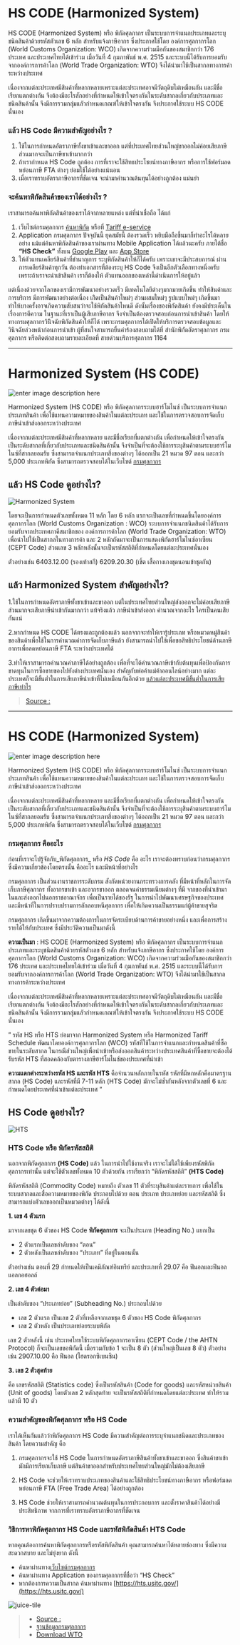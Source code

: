 HS CODE (Harmonized System)
===

HS CODE (Harmonized System) หรือ พิกัดศุลกากร เป็นระบบการจำแนกประเภทและระบุชนิดสินค้าด้วยรหัสตัวเลข 6 หลัก สำหรับแจ้งภาษีอากร ซึ่งประกาศใช้โดย องค์การศุลกากรโลก (World Customs Organization: WCO) เกิดจากความร่วมมือกันของสมาชิกกว่า 176 ประเทศ และประเทศไทยได้เข้าร่วม เมื่อวันที่ 4 กุมภาพันธ์ พ.ศ. 2515 และระบบนี้ได้รับการยอมรับจากองค์การการค้าโลก (World Trade Organization: WTO) จึงได้นำมาใช้เป็นสากลทางการค้าระหว่างประเทศ

เนื่องจากแต่ละประเทศมีสินค้าที่หลากหลายเพราะแต่ละประเทศอาจมีวัตถุดิบไม่เหมือนกัน และมีชื่อเรียกแตกต่างกัน จึงต้องมีอะไรสักอย่างที่กำหนดให้เข้าใจตรงกันในระดับสากลเกี่ยวกับประเภทและชนิดสินค้านั้น จึงมีการรวมกลุ่มแลัวกำหนดเกณฑ์ให้เข้าใจตรงกัน จึงประกาศใช้ระบบ HS CODE นั่นเอง

### แล้ว HS Code มีความสำคัญอย่างไร ?

1.  ใช้ในการกำหนดอัตราภาษีทั้งขาเข้าและขาออก แต่ที่ประเทศไทยส่วนใหญ่ขาออกไม่ค่อยเสียภาษี ส่วนมากจะเป็นภาษีขาเข้ามากกว่า
2.  ถ้าเรากำหนด HS Code ถูกต้อง การที่เราจะใช้สิทธประโชยน์ทางภาษีอากร หรือการใช้ฟอร์มลดหย่อนภาษี FTA ต่างๆ ย่อมใช้ได้อย่างแน่นอน
3.  เมื่อเราทราบอัตราภาษีอากรที่ชัดเจน จะนำมาคำนวณต้นทุนได้อย่างถูกต้อง แม่นยำ

### จะค้นหาพิกัดสินค้าของเราได้อย่างไร ?

เราสามารถค้นหาพิกัดสินค้าของเราได้จากหลายแหล่ง แต่ที่น่าเชื่อถือ ได้แก่

1.  เว็บไซต์กรมศุลกากร  [ค้นหาพิกัด](http://itd.customs.go.th/igtf/th/main_frame.jsp) หรือที่  [Tariff e-service](http://tariffeservice.customs.go.th/ITRF/)
2.  Application กรมศุลกากร ปัจจุบันนี้ ยุคสมัยนี้ ต้องรวดเร็ว หยิบมือถือขึ้นมาก็ทำอะไรได้หลายอย่าง แม้แต่ค้นหาพิกัดสินค้าของเราผ่านทาง Mobile Application ได้แล้วนะครับ ภายใต้ชื่อ **“HS Check”** ทั้งบน [Google Play](https://play.google.com/store/apps/details?id=com.igtfTCD&hl=th) และ [App Store](https://itunes.apple.com/th/app/hs-check/id1190764347?l=th&mt=8)
3.  ให้ตัวแทนเคลียร์สินค้าที่ชำนาญการ ระบุพิกัดสินค้าให้ก็ได้ครับ เพราะเขาจะมีประสบการณ์ ผ่านการเคลียร์สินค้าทุกวัน ต้องทำเอกสารที่ต้องระบุ HS Code จึงเป็นอีกตัวเลือกทางหนึ่งครับ เพราะถ้าเราจะนำเข้าสินค้า เราก็ต้องให้ ตัวแทนออกของเหล่านี้ดำเนินการให้อยู่แล้ว

แต่เนื่องด้วยจากโลกของเรามีการพัฒนาอย่างรวดเร็ว มีเทคโนโลยีต่างๆมากมายเกิดขึ้น ทำให้สินค้าและการบริการ มีการพัฒนาอย่างต่อเนื่อง เกิิดเป็นสินค้าใหม่ๆ ส่วนผสมใหม่ๆ รูปแบบใหม่ๆ เกิดขึ้นมา ทำให้บางครั้งอาจเกิดความสับสนว่าจะใช้พิกัดสินค้าไหนดี ดังนั้นเรื่องของพิกัดสินค้า ยังคงมีประเด็นในเรื่องการตีความ ในฐานะที่เราเป็นผู้เสียภาษีอากร จึงจำเป็นต้องตรวจสอบก่อนการนำเข้าสินค้า โดยให้ทางกรมศุลกากรวินิิจฉัยพิกัดสินค้าให้ก็ได้ เพราะกรมศุลกากรได้เปิดให้บริการตรวจสอบข้อมูลและวินิจฉัยล่วงหน้าก่อนการนำเข้า ผู้ที่สนใจสามารถยื่นคำร้องสอบถามได้ที่ สำนักพิกัดอัตราศุลกากร กรมศุลกากร หรือติดต่อสอบถามรายละเอียดที่ สายด่วนบริการศุลกากร 1164


---


Harmonized System (HS CODE)
===

![enter image description here](https://fastship.co/wp-content/uploads/2018/08/%E0%B8%AE%E0%B8%B2%E0%B9%82%E0%B8%A1%E0%B9%84%E0%B8%99%E0%B8%8B%E0%B9%8C.jpg)


Harmonized System (HS CODE) หรือ พิกัดศุลกากรระบบฮาร์โมไนซ์ เป็นระบบการจำแนกประเภทสินค้า เพื่อใช้แทนความหมายของสินค้าในแต่ละประเภท และใช้ในการตรวจสอบการจัดเก็บภาษีนำเข้าส่งออกระหว่างประเทศ


เนื่องจากแต่ละประเทศมีสินค้าที่หลากหลาย และมีชื่อเรียกที่แตกต่างกัน เพื่อกำหนดให้เข้าใจตรงกันเป็นระดับสากลที่เกี่ยวกับประเภทและชนิดสินค้านั้น จึงจำเป็นที่จะต้องใช้การระบุสินค้าตามระบบฮาร์โมไนซ์ที่สากลยอมรับ ซึ่งสามารถจำแนกประเภทสิ่งของต่างๆ ได้ออกเป็น 21 หมวด 97 ตอน และกว่า 5,000 ประเภทพิกัด ซึ่งสามารถตรวจสอบได้ในเว็บไซต์ [กรมศุลกากร](http://www.customs.go.th/list_strc_download.php?ini_content=customs_tariff_and_statistic&ini_menu=menu_interest_and_law_160421_01&order_by=co_last_update_datetime&sort_type=0&lang=th&root_left_menu=menu_interest_and_law_160421_01&left_menu=menu_customs_tariff_and_statistic)

## **แล้ว HS Code ดูอย่างไร?**

![Harmonized System](https://fastship.co/wp-content/uploads/2018/08/info_%E0%B8%AE%E0%B8%B2%E0%B9%82%E0%B8%A1%E0%B9%84%E0%B8%99%E0%B8%8B%E0%B9%8C.jpg)

โดยจะเป็นการกำหนดตัวเลขทั้งหมด 11 หลัก โดย 6 หลัก แรกจะเป็นเลขที่กำหนดขึ้นโดยองค์การศุลกากรโลก (World Customs Organization : WCO) ระบบการจำแนกชนิดสินค้าได้รับการยอมรับจากประเทศภาคีสมาชิกของ องค์การการค้าโลก (World Trade Organization: WTO) เพื่อนำไปใช้เป็นสากลในทางการค้า และ 2 หลักถัดมาจะเป็นการแสดงพิกัดฮาร์โมไนซ์อาเซียน (CEPT Code) ส่วนเลข 3 หลักหลังนั้นจะเป็นรหัสสถิติที่กำหนดโดยแต่ละประเทศนั่นเอง

ตัวอย่างเช่น 6403.12.00 (รองเท้าสกี) 6209.20.30 (เชิ้ต เสื้อกางเกงชุดนอนเข้าชุดกัน)

## **แล้ว Harmonized System สำคัญอย่างไร?**

1.ใช้ในการกำหนดอัตราภาษีทั้งขาเข้าและขาออก แต่ในประเทศไทยส่วนใหญ่ส่งออกจะไม่ค่อยเสียภาษี ส่วนมากจะเสียภาษีนำเข้ากันมากกว่า แท้จริงแล้ว ภาษีนำเข้าส่งออก คำนวณจากอะไร ใครเป็นคนเสียกันแน่

2.หากกำหนด HS CODE ได้ตรงและถูกต้องแล้ว นอกจากจะทำให้เรารู้ประเภท หรือหมวดหมู่สินค้าของสินค้าเพื่อใช้ในการคำนวณค่าการจัดเก็บภาษีแล้ว ยังสามารถนำไปใช้เพื่อขอสิทธิประโยชน์ด้านภาษีอากรเพื่อลดหย่อนภาษี FTA ระหว่างประเทศได้

3.ทำให้เราสามารถคำนวณค่าภาษีได้อย่างถูกต้อง เพื่อที่จะได้คำนวณภาษีเข้ากับต้นทุนเพื่อป้องกันการขาดทุนในการซื้อขายของไปยังต่างประเทศนั่นเอง สำคัญกับพ่อค้าแม่ค้าออนไลน์อย่างมาก แต่ละประเทศก็จะมีขั้นต่ำในการเสียภาษีนำเข้าที่ไม่เหมือนกันอีกด้วย [แล้วแต่ละประเทศมีขั้นต่ำในการเสียภาษีเท่าไร](http://fastship.co/de-minimis-e-commerce/)


> [Source : ](https://fastship.co/what-is-harmonized-system-code/)

----------------

HS CODE (Harmonized System)
===

![enter image description here](https://i0.wp.com/goterrestrial.com/wp-content/uploads/2019/11/header1.jpg?w=970&ssl=1)

Harmonized System (HS CODE) หรือ พิกัดศุลกากรระบบฮาร์โมไนซ์ เป็นระบบการจำแนกประเภทสินค้า เพื่อใช้แทนความหมายของสินค้าในแต่ละประเภท และใช้ในการตรวจสอบการจัดเก็บภาษีนำเข้าส่งออกระหว่างประเทศ

เนื่องจากแต่ละประเทศมีสินค้าที่หลากหลาย และมีชื่อเรียกที่แตกต่างกัน เพื่อกำหนดให้เข้าใจตรงกันเป็นระดับสากลที่เกี่ยวกับประเภทและชนิดสินค้านั้น จึงจำเป็นที่จะต้องใช้การระบุสินค้าตามระบบฮาร์โมไนซ์ที่สากลยอมรับ ซึ่งสามารถจำแนกประเภทสิ่งของต่างๆ ได้ออกเป็น 21 หมวด 97 ตอน และกว่า 5,000 ประเภทพิกัด ซึ่งสามารถตรวจสอบได้ในเว็บไซต์ [กรมศุลกากร](http://www.customs.go.th/list_strc_download.php?ini_content=customs_tariff_and_statistic&ini_menu=menu_interest_and_law_160421_01&order_by=co_last_update_datetime&sort_type=0&lang=th&root_left_menu=menu_interest_and_law_160421_01&left_menu=menu_customs_tariff_and_statistic)

### **กรมศุลกากร คืออะไร**

ก่อนที่เราจะไปรู้จักกับ_พิกัดศุลกากร_ หรือ _HS Code_ คือ อะไร เราจะต้องทราบก่อนว่ากรมศุลกากร ซึ่งมีความเกี่ยวข้องโดยตรงนั้น คืออะไร และมีหน้าที่อย่างไร

กรมศุลกากร เป็นส่วนงานราชการระดับกรม สังกัดหน่วยงานกระทรวงการคลัง ที่มีหน้าที่หลักในการจัดเก็บภาษีศุลกากร ทั้งอากรขาเข้า และอากรขาออก ตลอดจนค่าธรรมเนียมต่างๆ ที่มี จากของที่นำเข้ามาในและส่งออกไปนอกราชอาณาจักร เพื่อเป็นรายได้ของรัฐ ในการนำไปพัฒนาเศรษฐกิจของประเทศ และมีหน้าที่ในการปราบปรามการลักลอบหนีศุลกากร เพื่อให้เกิดความเป็นธรรมแก่ผู้ค้าขายสุจริต

กรมศุลกากร เกิดขึ้นมาจากความต้องการในการจัดระเบียบด้านการค้าขายอย่างหนึ่ง และเพื่อการสร้างรายได้ให้กับประเทศ ซึ่งมีประวัติความเป็นมาดังนี้

**ความเป็นมา**  : HS CODE (Harmonized System) หรือ พิกัดศุลกากร เป็นระบบการจำแนกประเภทและระบุชนิดสินค้าด้วยรหัสตัวเลข 6 หลัก สำหรับแจ้งภาษีอากร ซึ่งประกาศใช้โดย องค์การศุลกากรโลก (World Customs Organization: WCO) เกิดจากความร่วมมือกันของสมาชิกกว่า 176 ประเทศ และประเทศไทยได้เข้าร่วม เมื่อวันที่ 4 กุมภาพันธ์ พ.ศ. 2515 และระบบนี้ได้รับการยอมรับจากองค์การการค้าโลก (World Trade Organization: WTO) จึงได้นำมาใช้เป็นสากลทางการค้าระหว่างประเทศ

เนื่องจากแต่ละประเทศมีสินค้าที่หลากหลายเพราะแต่ละประเทศอาจมีวัตถุดิบไม่เหมือนกัน และมีชื่อเรียกแตกต่างกัน จึงต้องมีอะไรสักอย่างที่กำหนดให้เข้าใจตรงกันในระดับสากลเกี่ยวกับประเภทและชนิดสินค้านั้น จึงมีการรวมกลุ่มแลัวกำหนดเกณฑ์ให้เข้าใจตรงกัน จึงประกาศใช้ระบบ HS CODE นั่นเอง

”  รหัส HS หรือ HTS ย่อมาจาก Harmonized System หรือ Harmonized Tariff Schedule พัฒนาโดยองค์การศุลกากรโลก (WCO) รหัสที่ใช้ในการจำแนกและกำหนดสินค้าที่ซื้อขายในระดับสากล ในกรณีส่วนใหญ่เพื่อนำเข้าหรือส่งออกสินค้าระหว่างประเทศสินค้าที่ซื้อขายจะต้องได้รับรหัส HTS ที่สอดคล้องกับตารางภาษีฮาร์โมไนซ์ของประเทศที่นำเข้า

**ความแตกต่างระหว่างรหัส HS และรหัส HTS** คือจำนวนหลักภายในรหัส รหัสที่มีหกหลักคือมาตรฐานสากล (HS Code) และรหัสที่มี 7-11 หลัก (HTS Code) มักจะไม่ซ้ำกันหลังจากตัวเลขที่ 6 และกำหนดโดยประเทศที่นำเข้าแต่ละประเทศ “

## **HS Code ดูอย่างไร?**

![HTS](https://i1.wp.com/goterrestrial.com/wp-content/uploads/2019/11/HTS-1.png?resize=797%2C250&ssl=1)

### ****HTS Code หรือ** พิกัดรหัสสถิติ**

นอกจากพิกัดศุลกากร  **(**HS Code)**** แล้ว ในการนำไปใช้งานจริง เราจะไม่ได้ใช้เพียงรหัสพิกัดศุลกากรเท่านั้น แต่จะใช้ตัวเลขทั้งหมด 10 ตัวด้วยกัน เราเรียกว่า  “พิกัดรหัสสถิติ” **(HTS Code)**

พิกัดรหัสสถิติ (Commodity Code) หมายถึง ตัวเลข 11 ตัวที่ระบุสินค้าแต่ละรายการ เพื่อใช้ในระบบสากลและสื่อความหมายของพิกัด ประกอบไปด้วย ตอน ประเภท ประเภทย่อย และรหัสสถิติ ซึ่งสามารถแบ่งตัวเลขออกเป็นหมวดต่างๆ ได้ดังนี้

**1. เลข 4 ตัวแรก**

มาจากเลขชุด 6 ตัวของ HS Code **พิกัดศุลกากร** จะเป็นประเภท (Heading No.) แยกเป็น

-   2 ตัวแรกเป็นเลขลำดับของ “ตอน”
-   2 ตัวหลังเป็นเลขลำดับของ “ประเภท” ที่อยู่ในตอนนั้น

ตัวอย่างเช่น ตอนที่ 29 กำหนดให้เป็นเคมีภัณฑ์อินทรีย์ และประเภทที่ 29.07 คือ ฟีนอลและฟีนอลแอลกอฮอลล์

**2. เลข 4 ตัวต่อมา**

เป็นลำดับของ “ประเภทย่อย” (Subheading No.) ประกอบไปด้วย

-   เลข 2 ตัวแรก เป็นเลข 2 ตัวที่เหลือจากเลขชุด 6 ตัวของ HS Code พิกัดศุลกากร
-   เลข 2 ตัวหลัง เป็นประเภทย่อยระบบพิกัด

เลข 2 ตัวหลังนี้ เช่น ประเทศไทยใช้ระบบพิกัดศุลกากรอาเซียน (CEPT Code / the AHTN Protocol) ก็จะเป็นเลขขอพิกัดนี้ เมื่อรวมกับข้อ 1 จะเป็น 8 ตัว (ส่วนใหญ่เป็นเลข 8 ตัว) ตัวอย่างเช่น 2907.10.00 คือ ฟีนอล (ไฮดรอกซิเบนซิน)

**3. เลข 2 ตัวสุดท้าย**

คือ เลขรหัสสถิติ (Statistics code) ซึ่งเป็นรหัสสินค้า (Code for goods) และรหัสหน่วยสินค้า (Unit of goods) โดยตัวเลข 2 หลักสุดท้าย จะเป็นรหัสสถิติที่กำหนดโดยแต่ละประเทศ ทำให้รวมแล้วมี 10 ตัว

### **ความสำคัญของพิกัดศุลกากร หรือ HS Code**

เราได้เห็นกันแล้วว่าพิกัดศุลกากร HS Code มีความสำคัญต่อการระบุจำแนกชนิดและประเภทของสินค้า โดยความสำคัญ คือ

1. กรมศุลกากรจะใช้ HS Code ในการกำหนดอัตราภาษีสินค้าทั้งขาเข้าและขาออก ซึ่งสินค้าขาเข้ามักมีการเรียกเก็บภาษี แต่สินค้าขาออกสำหรับประเทศไทยส่วนใหญ่มักไม่ต้องเสียภาษี

2. HS Code จะช่วยให้เราทราบประเภทของสินค้าและใช้สิทธิประโยชน์ทางภาษีอากร หรือฟอร์มลดหย่อนภาษี FTA (Free Trade Area) ได้อย่างถูกต้อง

3. HS Code ช่วยให้เราสามารถคำนวณต้นทุนในการประกอบการ และตั้งราคาสินค้าได้อย่างมีประสิทธิภาพ จากการที่เราทราบอัตราภาษีอากรที่ชัดเจน

### **วิธีการหาพิกัดศุลกากร HS Code และรหัสพิกัดสินค้า HTS Code**

หากคุณต้องการค้นหาพิกัดศุลกากรหรือรหัสพิกัดสินค้า คุณสามารถค้นหาได้หลายช่องทาง ซึ่งมีความสะดวกสบาย และไม่ยุ่งยาก ดังนี้

-   ค้นหาผ่านทาง[เว็บไซต์กรมศุลกากร](http://www.customs.go.th/list_strc_download.php?ini_content=customs_tariff_and_statistic&ini_menu=menu_interest_and_law_160421_01&order_by=co_last_update_datetime&sort_type=0&lang=th&root_left_menu=menu_interest_and_law_160421_01&left_menu=menu_customs_tariff_and_statistic)
-   ค้นหาผ่านทาง Application ของกรมศุลกากรที่ชื่อว่า “HS Check”
-   หากต้องการความเป็นสากล ค้นหาผ่านทาง  [https://hts.usitc.gov/](https://hts.usitc.gov/)

![juice-tile](https://i1.wp.com/goterrestrial.com/wp-content/uploads/2019/11/juice-tile.jpg?resize=1170%2C1389&ssl=1)

> - [Source :](https://goterrestrial.com/2019/11/06/%E0%B8%97%E0%B8%B3%E0%B8%84%E0%B8%A7%E0%B8%B2%E0%B8%A1%E0%B8%A3%E0%B8%B9%E0%B9%89%E0%B8%88%E0%B8%B1%E0%B8%81-hs-code-%E0%B9%81%E0%B8%A5%E0%B8%B0-hts-code-%E0%B8%84%E0%B8%B7%E0%B8%AD%E0%B8%AD%E0%B8%B0/)
> - [ฐานข้อมูลกรมศุลกากร](http://www.customs.go.th/list_strc_link_image_with_infographic.php?ini_content=customs_tariff_service&lang=th&left_menu=nmenu_esevice_001)
> - [Download WTO](http://tariffdata.wto.org/TariffList.aspx)


<!--stackedit_data:
eyJoaXN0b3J5IjpbMjcxMzI5Mzc1LDk1NDA5NTQ4NCwtMTE5Mj
cxMDY5MiwtMTYxODM2MDc2MiwtMjUxMDMxOF19
-->